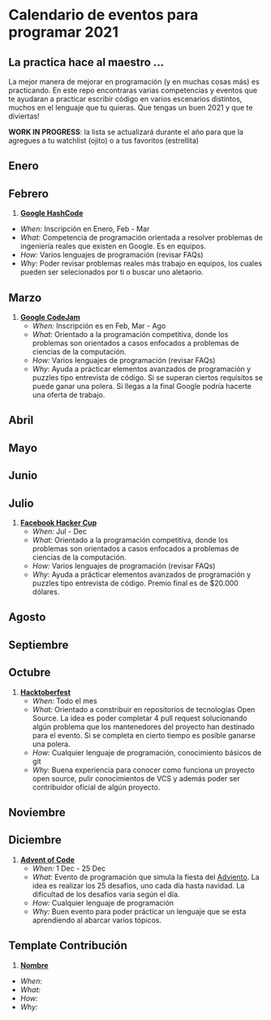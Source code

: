 # Calendario de eventos para programar 2021

## La practica hace al maestro ...
La mejor manera de mejorar en programación (y en muchas cosas más) es practicando. En este repo encontraras varias competencias y eventos que te ayudaran a practicar escribir código en varios escenarios distintos, muchos en el lenguaje que tu quieras. Que tengas un buen 2021 y que te diviertas!

**WORK IN PROGRESS**: la lista se actualizará durante el año para que la agregues a tu watchlist (ojito) o a tus favoritos (estrellita)

## Enero

## Febrero
1. [**Google HashCode**](https://codingcompetitions.withgoogle.com/hashcode)
  - *When:* Inscripción en Enero, Feb - Mar
  - *What:* Competencia de programación orientada a resolver problemas de ingeniería reales que existen en Google. Es en equipos.
  - *How:* Varios lenguajes de programación (revisar FAQs)
  - *Why:* Poder revisar problemas reales más trabajo en equipos, los cuales pueden ser selecionados por ti o buscar uno aletaorio. 

## Marzo
1. [**Google CodeJam**](https://codingcompetitions.withgoogle.com/codejam)
   - *When:* Inscripción es en Feb, Mar - Ago
   - *What:* Orientado a la programación competitiva, donde los problemas son orientados a casos enfocados a problemas de ciencias de la computación. 
   - *How:* Varios lenguajes de programación (revisar FAQs)
   - *Why:* Ayuda a prácticar elementos avanzados de programación y puzzles tipo entrevista de código. Si se superan ciertos requisitos se puede ganar una polera. Si llegas a la final Google podría hacerte una oferta de trabajo. 
## Abril
## Mayo
## Junio
## Julio
1. [**Facebook Hacker Cup**](https://www.facebook.com/codingcompetitions/hacker-cup)
   - *When:* Jul - Dec
   - *What:* Orientado a la programación competitiva, donde los problemas son orientados a casos enfocados a problemas de ciencias de la computación. 
   - *How:* Varios lenguajes de programación (revisar FAQs)
   - *Why:* Ayuda a prácticar elementos avanzados de programación y puzzles tipo entrevista de código. Premio final es de $20.000 dólares. 

## Agosto
## Septiembre
## Octubre 
1. [**Hacktoberfest**](https://hacktoberfest.digitalocean.com/)
   - *When:* Todo el mes
   - *What:* Orientado a constribuir en repositorios de tecnologías Open Source. La idea es poder completar 4 pull request solucionando algún problema que los mantenedores del proyecto han destinado para el evento. Si se completa en cierto tiempo es posible ganarse una polera.
   - *How:* Cualquier lenguaje de programación, conocimiento básicos de git
   - *Why:* Buena experiencia para conocer como funciona un proyecto open source, pulir conocimientos de VCS y además poder ser contribuidor oficial de algún proyecto.
## Noviembre

## Diciembre 
1. [**Advent of Code**](https://adventofcode.com/)
   - *When:* 1 Dec - 25 Dec
   - *What:* Evento de programación que simula la fiesta del [Adviento](https://es.wikipedia.org/wiki/Adviento). La idea es realizar los 25 desafios, uno cada día hasta navidad. La dificultad de los desafios varia según el día. 
   - *How:* Cualquier lenguaje de programación
   - *Why:* Buen evento para poder prácticar un lenguaje que se esta aprendiendo al abarcar varios tópicos.
  
  

## Template Contribución
1. [**Nombre**](URL)
  - *When:*
  - *What:*
  - *How:*
  - *Why:*

